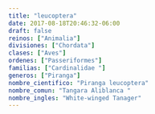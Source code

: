 ```yaml
---
title: "leucoptera"
date: 2017-08-18T20:46:32-06:00
draft: false
reinos: ["Animalia"]
divisiones: ["Chordata"]
clases: ["Aves"]
ordenes: ["Passeriformes"]
familias: ["Cardinalidae "]
generos: ["Piranga"]
nombre_cientifico: "Piranga leucoptera"
nombre_comun: "Tangara Aliblanca "
nombre_ingles: "White-winged Tanager"
---
```

